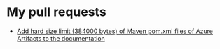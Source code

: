 # My pull requests

* [Add hard size limit (384000 bytes) of Maven pom.xml files of Azure Artifacts to the documentation](https://github.com/MicrosoftDocs/azure-devops-docs/pull/10427)
